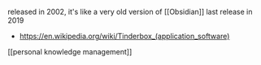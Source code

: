 released in 2002, it's like a very old version of [[Obsidian]]
last release in 2019
- https://en.wikipedia.org/wiki/Tinderbox_(application_software)

[[personal knowledge management]]